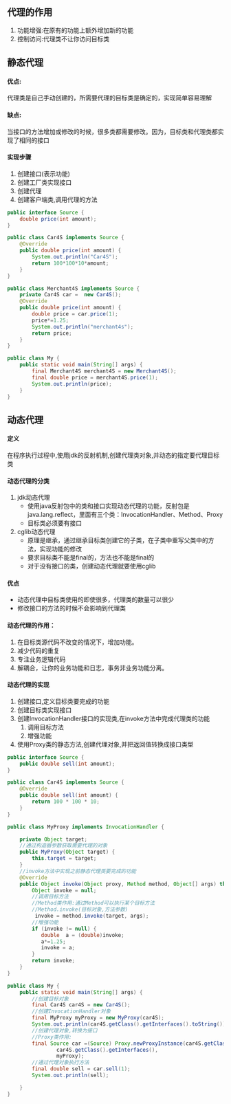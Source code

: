 ## 代理的作用

1. 功能增强:在原有的功能上额外增加新的功能
2. 控制访问:代理类不让你访问目标类

## 静态代理

#### 优点:

代理类是自己手动创建的，所需要代理的目标类是确定的，实现简单容易理解

#### 缺点:

当接口的方法增加或修改的时候，很多类都需要修改。因为，目标类和代理类都实现了相同的接口

#### 实现步骤

1. 创建接口(表示功能)
2. 创建工厂类实现接口
3. 创建代理
4. 创建客户端类,调用代理的方法

```Java
public interface Source {
    double price(int amount);
}
```

```Java
public class Car4S implements Source {
    @Override
    public double price(int amount) {
        System.out.println("Car4S");
        return 100*100*10*amount;
    }
}
```

```Java
public class Merchant4S implements Source {
    private Car4S car =  new Car4S();
    @Override
    public double price(int amount) {
        double price = car.price(1);
        price*=1.25;
        System.out.println("merchant4s");
        return price;
    }
}
```

```Java
public class My {
    public static void main(String[] args) {
        final Merchant4S merchant4S = new Merchant4S();
        final double price = merchant4S.price(1);
        System.out.println(price);
    }
}
```

## 动态代理

#### 定义

在程序执行过程中,使用jdk的反射机制,创建代理类对象,并动态的指定要代理目标类

#### 动态代理的分类

1. jdk动态代理
   - 使用java反射包中的类和接口实现动态代理的功能，反射包是java.lang.reflect，里面有三个类：InvocationHandler、Method、Proxy
   - 目标类必须要有接口
2. cglib动态代理
   - 原理是继承，通过继承目标类创建它的子类，在子类中重写父类中的方法，实现功能的修改
   - 要求目标类不能是final的，方法也不能是final的
   - 对于没有接口的类，创建动态代理就要使用cglib



#### 优点

- 动态代理中目标类使用的即使很多，代理类的数量可以很少
- 修改接口的方法的时候不会影响到代理类

#### 动态代理的作用：

1. 在目标类源代码不改变的情况下，增加功能。
2. 减少代码的重复
3. 专注业务逻辑代码
4. 解耦合，让你的业务功能和日志，事务非业务功能分离。

#### 动态代理的实现

1. 创建接口,定义目标类要完成的功能
2. 创建目标类实现接口
3. 创建InvocationHandler接口的实现类,在invoke方法中完成代理类的功能
   1. 调用目标方法
   2. 增强功能
4. 使用Proxy类的静态方法,创建代理对象,并把返回值转换成接口类型

```java
public interface Source {
    public double sell(int amount);
}
```

```java
public class Car4S implements Source {
    @Override
    public double sell(int amount) {
        return 100 * 100 * 10;
    }
}
```

```java
public class MyProxy implements InvocationHandler {

    private Object target;
	//通过构造器参数获取需要代理的对象
    public MyProxy(Object target) {
        this.target = target;
    }
	//invoke方法中实现之前静态代理类要完成的功能
    @Override
    public Object invoke(Object proxy, Method method, Object[] args) throws Throwable {
        Object invoke = null;
        //调用目标方法
        //Method类作用:通过Method可以执行某个目标方法
        //Method.invoke(目标对象,方法参数)
         invoke = method.invoke(target, args);
        //增强功能
        if (invoke != null) {
           double  a = (double)invoke;
           a*=1.25;
           invoke = a;
        }
        return invoke;
    }
}
```

```java
public class My {
    public static void main(String[] args) {
        //创建目标对象
        final Car4S car4S = new Car4S();
        //创建InvocationHandler对象
        final MyProxy myProxy = new MyProxy(car4S);
        System.out.println(car4S.getClass().getInterfaces().toString());
		//创建代理对象,转换为接口	
        //Proxy类作用:
        final Source car =(Source) Proxy.newProxyInstance(car4S.getClass().getClassLoader(),
                car4S.getClass().getInterfaces(),
                myProxy);
        //通过代理对象执行方法
        final double sell = car.sell(1);
        System.out.println(sell);

    }
}
```